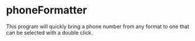 # phoneFormatter
This program will quickly bring a phone number from any format to one that can be selected with a double click.
